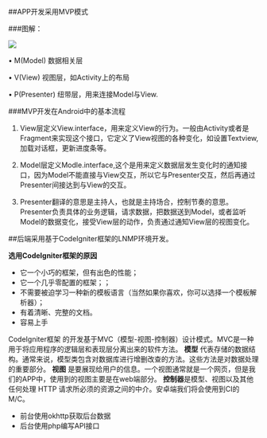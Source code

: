 ##APP开发采用MVP模式

###图解：

  ![](http://images2017.cnblogs.com/blog/1227422/201710/1227422-20171027221322758-92556507.png)
  
•    M(Model) 数据相关层

•	V(View) 视图层，如Activity上的布局

•	P(Presenter) 纽带层，用来连接Model与View.

###MVP开发在Android中的基本流程 
1. View层定义View.interface，用来定义View的行为。一般由Activity或者是Fragment来实现这个接口，它定义了View视图的各种变化，如设置Textview,加载对话框，更新进度条等。 

2. Model层定义Modle.interface,这个是用来定义数据层发生变化时的通知接口，因为Model不能直接与View交互，所以它与Presenter交互，然后再通过Presenter间接达到与View的交互。 

3. Presenter翻译的意思是主持人，也就是主持场合，控制节奏的意思。Presenter负责具体的业务逻辑，请求数据，把数据送到Model，或者监听Model的数据变化，接受View层的动作，负责通过通知View层的视图变化。


##后端采用基于CodeIgniter框架的LNMP环境开发。

**选用CodeIgniter框架的原因**

- 它一个小巧的框架，但有出色的性能；
- 它一个几乎零配置的框架；；
- 不需要被迫学习一种新的模板语言（当然如果你喜欢，你可以选择一个模板解析器）；
- 有着清晰、完整的文档。
- 容易上手


CodeIgniter框架 的开发基于MVC（模型-视图-控制器）设计模式。MVC是一种用于将应用程序的逻辑层和表现层分离出来的软件方法。
**模型** 代表存储的数据结构。通常来说，模型类包含对数据库进行增删改查的方法。这些方法是对数据处理的重要部分。
**视图** 是要展现给用户的信息。一个视图通常就是一个网页，但是我们的APP中，使用到的视图主要是在web端部分。
**控制器**是模型、视图以及其他任何处理 HTTP 请求所必须的资源之间的中介。安卓端我们将会使用到CI的M/C。

- 前台使用okhttp获取后台数据
- 后台使用php编写API接口

